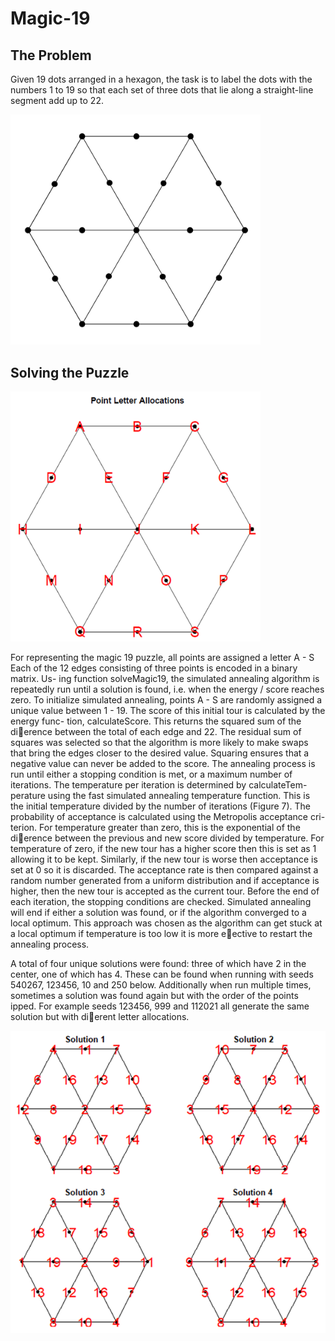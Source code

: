 # Magic-19
## The Problem
Given 19 dots arranged in a hexagon, the task is to label the dots with the numbers 1 to 19 so that each set of three dots that lie along a straight-line segment add up to 22.

<img src="https://github.com/TomMakesThings/Magic-19/blob/assets/Images/Hexagon.png" width=400>

## Solving the Puzzle



<img src="https://github.com/TomMakesThings/Magic-19/blob/assets/Images/Hexagon-Alphabet.png" width=400>

For representing the magic 19 puzzle, all points are assigned a letter A - S Each of the 12 edges consisting of three points is encoded in a binary matrix. Us-
ing function solveMagic19, the simulated annealing algorithm is repeatedly run until
a solution is found, i.e. when the energy / score reaches zero.
To initialize simulated annealing, points A - S are randomly assigned a unique
value between 1 - 19. The score of this initial tour is calculated by the energy func-
tion, calculateScore. This returns the squared sum of the dierence between the total
of each edge and 22. The residual sum of squares was selected so that the algorithm is
more likely to make swaps that bring the edges closer to the desired value. Squaring
ensures that a negative value can never be added to the score.
The annealing process is run until either a stopping condition is met, or a maximum
number of iterations. The temperature per iteration is determined by calculateTem-
perature using the fast simulated annealing temperature function. This is the initial
temperature divided by the number of iterations (Figure 7).
The probability of acceptance is calculated using the Metropolis acceptance cri-
terion. For temperature greater than zero, this is the exponential of the dierence
between the previous and new score divided by temperature. For temperature of zero,
if the new tour has a higher score then this is set as 1 allowing it to be kept. Similarly, if the new tour is worse then acceptance is set at 0 so it is discarded. The acceptance
rate is then compared against a random number generated from a uniform distribution
and if acceptance is higher, then the new tour is accepted as the current tour.
Before the end of each iteration, the stopping conditions are checked. Simulated
annealing will end if either a solution was found, or if the algorithm converged to a
local optimum. This approach was chosen as the algorithm can get stuck at a local
optimum if temperature is too low it is more eective to restart the annealing process.

A total of four unique solutions were found: three of which have 2 in the center, one of
which has 4. These can be found when running with seeds 540267, 123456, 10 and 250 below.
Additionally when run multiple times, sometimes a solution was found again but with the
order of the points 
ipped. For example seeds 123456, 999 and 112021 all generate the same
solution but with dierent letter allocations.

<img src="https://github.com/TomMakesThings/Magic-19/blob/assets/Images/Hexagon-Solutions.png" width=700>
